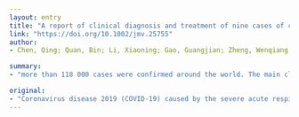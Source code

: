 ```yaml
---
layout: entry
title: "A report of clinical diagnosis and treatment of nine cases of coronavirus disease 2019"
link: "https://doi.org/10.1002/jmv.25755"
author:
- Chen, Qing; Quan, Bin; Li, Xiaoning; Gao, Guangjian; Zheng, Wenqiang; Zhang, Jun; Zhang, Zhiyun; Liu, Chunsheng; Li, Li; Wang, Chenglin; Zhang, Guihua; Li, Jiajia; Dai, Yunhai; Yang, Jianghua; Han, Wenzheng

summary:
- "more than 118 000 cases were confirmed around the world. The main clinical manifestations were respiratory symptoms and occasional gastrointestinal symptoms. There is no unified standard for the diagnosis and treatment of COVID-19. In the retrospective analysis, we report nine cases of the severe acute respiratory syndrome coronavirus 2. 117 000 cases have been confirmed worldwide. Coronavirus disease 2019 has become an important public health issue. No standard for diagnosis of the disease is established for the treatment."

original:
- "Coronavirus disease 2019 (COVID-19) caused by the severe acute respiratory syndrome coronavirus 2 has become an important public health issue in the world. More than 118 000 cases were confirmed around the world. The main clinical manifestations were respiratory symptoms and occasional gastrointestinal symptoms. However, there is no unified standard for the diagnosis and treatment of COVID-19. In the retrospective analysis, we report nine cases of COVID-19, describe the history of contact, clinical manifestations, the course of diagnosis and clinical treatment before, during and after treatment."
---
```


